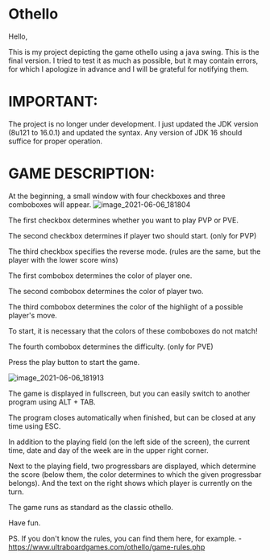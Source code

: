 # Othello

Hello,

This is my project depicting the game othello using a java swing.
This is the final version. I tried to test it as much as possible, but it may contain errors, for which I apologize in advance and I will be grateful for notifying them.


# IMPORTANT:

The project is no longer under development. I just updated the JDK version (8u121 to 16.0.1) and updated the syntax. Any version of JDK 16 should suffice for proper operation.

# GAME DESCRIPTION:

At the beginning, a small window with four checkboxes and three comboboxes will appear.
![image_2021-06-06_181804](https://user-images.githubusercontent.com/11876831/120931811-883d3f80-c6f3-11eb-805a-cb1a98821f57.png)

The first checkbox determines whether you want to play PVP or PVE.

The second checkbox determines if player two should start. (only for PVP)

The third checkbox specifies the reverse mode. (rules are the same, but the player with the lower score wins)

The first combobox determines the color of player one.

The second combobox determines the color of player two.

The third combobox determines the color of the highlight of a possible player's move.

To start, it is necessary that the colors of these comboboxes do not match!

The fourth combobox determines the difficulty. (only for PVE)

Press the play button to start the game.

![image_2021-06-06_181913](https://user-images.githubusercontent.com/11876831/120931869-b1f66680-c6f3-11eb-9dfe-fa7f604e1fd4.png)

The game is displayed in fullscreen, but you can easily switch to another program using ALT + TAB.

The program closes automatically when finished, but can be closed at any time using ESC.

In addition to the playing field (on the left side of the screen), the current time, date and day of the week are in the upper right corner.

Next to the playing field, two progressbars are displayed, which determine the score (below them, the color determines to which the given progressbar belongs). And the text on the right shows which player is currently on the turn.

The game runs as standard as the classic othello.

Have fun.

PS. If you don't know the rules, you can find them here, for example. - https://www.ultraboardgames.com/othello/game-rules.php
